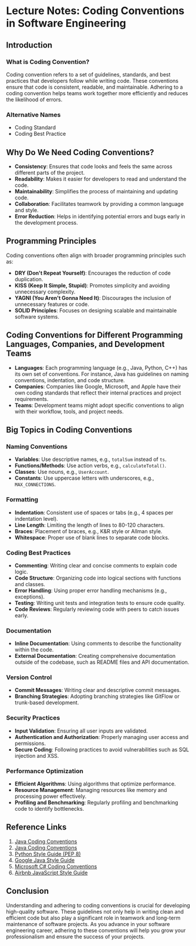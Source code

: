 # Lecture Notes: Coding Conventions in Software Engineering

## Introduction

### What is Coding Convention?
Coding convention refers to a set of guidelines, standards, and best practices that developers follow while writing code. These conventions ensure that code is consistent, readable, and maintainable. Adhering to a coding convention helps teams work together more efficiently and reduces the likelihood of errors.

### Alternative Names
- Coding Standard
- Coding Best Practice

## Why Do We Need Coding Conventions?
- **Consistency**: Ensures that code looks and feels the same across different parts of the project.
- **Readability**: Makes it easier for developers to read and understand the code.
- **Maintainability**: Simplifies the process of maintaining and updating code.
- **Collaboration**: Facilitates teamwork by providing a common language and style.
- **Error Reduction**: Helps in identifying potential errors and bugs early in the development process.

## Programming Principles
Coding conventions often align with broader programming principles such as:
- **DRY (Don't Repeat Yourself)**: Encourages the reduction of code duplication.
- **KISS (Keep It Simple, Stupid)**: Promotes simplicity and avoiding unnecessary complexity.
- **YAGNI (You Aren't Gonna Need It)**: Discourages the inclusion of unnecessary features or code.
- **SOLID Principles**: Focuses on designing scalable and maintainable software systems.

## Coding Conventions for Different Programming Languages, Companies, and Development Teams
- **Languages**: Each programming language (e.g., Java, Python, C++) has its own set of conventions. For instance, Java has guidelines on naming conventions, indentation, and code structure.
- **Companies**: Companies like Google, Microsoft, and Apple have their own coding standards that reflect their internal practices and project requirements.
- **Teams**: Development teams might adopt specific conventions to align with their workflow, tools, and project needs.

## Big Topics in Coding Conventions

### Naming Conventions
- **Variables**: Use descriptive names, e.g., `totalSum` instead of `ts`.
- **Functions/Methods**: Use action verbs, e.g., `calculateTotal()`.
- **Classes**: Use nouns, e.g., `UserAccount`.
- **Constants**: Use uppercase letters with underscores, e.g., `MAX_CONNECTIONS`.

### Formatting
- **Indentation**: Consistent use of spaces or tabs (e.g., 4 spaces per indentation level).
- **Line Length**: Limiting the length of lines to 80-120 characters.
- **Braces**: Placement of braces, e.g., K&R style or Allman style.
- **Whitespace**: Proper use of blank lines to separate code blocks.

### Coding Best Practices
- **Commenting**: Writing clear and concise comments to explain code logic.
- **Code Structure**: Organizing code into logical sections with functions and classes.
- **Error Handling**: Using proper error handling mechanisms (e.g., exceptions).
- **Testing**: Writing unit tests and integration tests to ensure code quality.
- **Code Reviews**: Regularly reviewing code with peers to catch issues early.

### Documentation
- **Inline Documentation**: Using comments to describe the functionality within the code.
- **External Documentation**: Creating comprehensive documentation outside of the codebase, such as README files and API documentation.

### Version Control
- **Commit Messages**: Writing clear and descriptive commit messages.
- **Branching Strategies**: Adopting branching strategies like GitFlow or trunk-based development.

### Security Practices
- **Input Validation**: Ensuring all user inputs are validated.
- **Authentication and Authorization**: Properly managing user access and permissions.
- **Secure Coding**: Following practices to avoid vulnerabilities such as SQL injection and XSS.

### Performance Optimization
- **Efficient Algorithms**: Using algorithms that optimize performance.
- **Resource Management**: Managing resources like memory and processing power effectively.
- **Profiling and Benchmarking**: Regularly profiling and benchmarking code to identify bottlenecks.

## Reference Links
1. [Java Coding Conventions](https://www.oracle.com/java/technologies/javase/codeconventions-introduction.html)
2. [Java Coding Conventions](https://csviewer.tiobe.com/#/ruleset/rules?status=CHECKED,UNCHECKED&tagid=SGPpf5wUT7aQ5_77VZfL3A&setid=ft2gO5oDRluwlZr2quuGBg)
3. [Python Style Guide (PEP 8)](https://pep8.org/)
4. [Google Java Style Guide](https://google.github.io/styleguide/javaguide.html)
5. [Microsoft C# Coding Conventions](https://learn.microsoft.com/en-us/dotnet/csharp/fundamentals/coding-style/coding-conventions)
6. [Airbnb JavaScript Style Guide](https://github.com/airbnb/javascript)

## Conclusion
Understanding and adhering to coding conventions is crucial for developing high-quality software. These guidelines not only help in writing clean and efficient code but also play a significant role in teamwork and long-term maintenance of software projects. As you advance in your software engineering career, adhering to these conventions will help you grow your professionalism and ensure the success of your projects.
